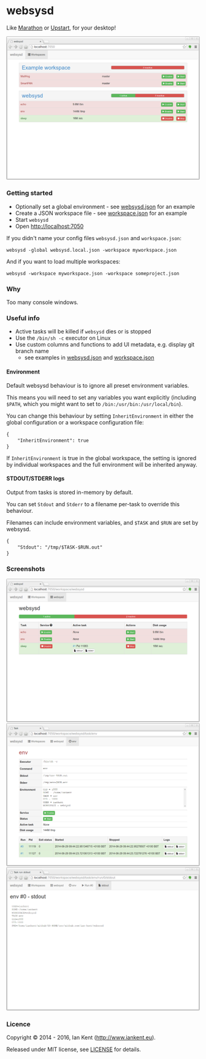 websysd
=======

Like [Marathon](https://github.com/mesosphere/marathon) or [Upstart](https://code.launchpad.net/upstart), for your desktop!

![Screenshot of websysd workspace list](/images/websysd_workspaces.png "websysd workspaces")

### Getting started

- Optionally set a global environment - see [websysd.json](websysd.json) for an example
- Create a JSON workspace file - see [workspace.json](workspace.json) for an example
- Start `websysd`
- Open [http://localhost:7050](http://localhost:7050)

If you didn't name your config files `websysd.json` and `workspace.json`:

    websysd -global websysd.local.json -workspace myworkspace.json

And if you want to load multiple workspaces:

    websysd -workspace myworkspace.json -workspace someproject.json

### Why

Too many console windows.

### Useful info

- Active tasks will be killed if `websysd` dies or is stopped
- Use the `/bin/sh -c` executor on Linux
- Use custom columns and functions to add UI metadata, e.g. display git branch name
  - see examples in [websysd.json](websysd.json) and [workspace.json](workspace.json)

#### Environment

Default websysd behaviour is to ignore all preset environment variables.

This means you will need to set any variables you want explicitly (including `$PATH`,
which you might want to set to `/bin:/usr/bin:/usr/local/bin`).

You can change this behaviour by setting `InheritEnvironment` in either the global
configuration or a workspace configuration file:

    {
    	"InheritEnvironment": true
    }

If `InheritEnvironment` is true in the global workspace, the setting is ignored by
individual workspaces and the full environment will be inherited anyway.

#### STDOUT/STDERR logs

Output from tasks is stored in-memory by default.

You can set `Stdout` and `Stderr` to a filename per-task to override this behaviour.

Filenames can include environment variables, and `$TASK` and `$RUN` are set by websysd.

    {
    	"Stdout": "/tmp/$TASK-$RUN.out"
    }

### Screenshots

![Screenshot of websysd task list](/images/websysd_tasks.png "websysd task list")
![Screenshot of websysd task view](/images/websysd_task.png "websysd task view")
![Screenshot of websysd log view](/images/websysd_stdout.png "websysd log view")

### Licence

Copyright ©‎ 2014 - 2016, Ian Kent (http://www.iankent.eu).

Released under MIT license, see [LICENSE](LICENSE.md) for details.
